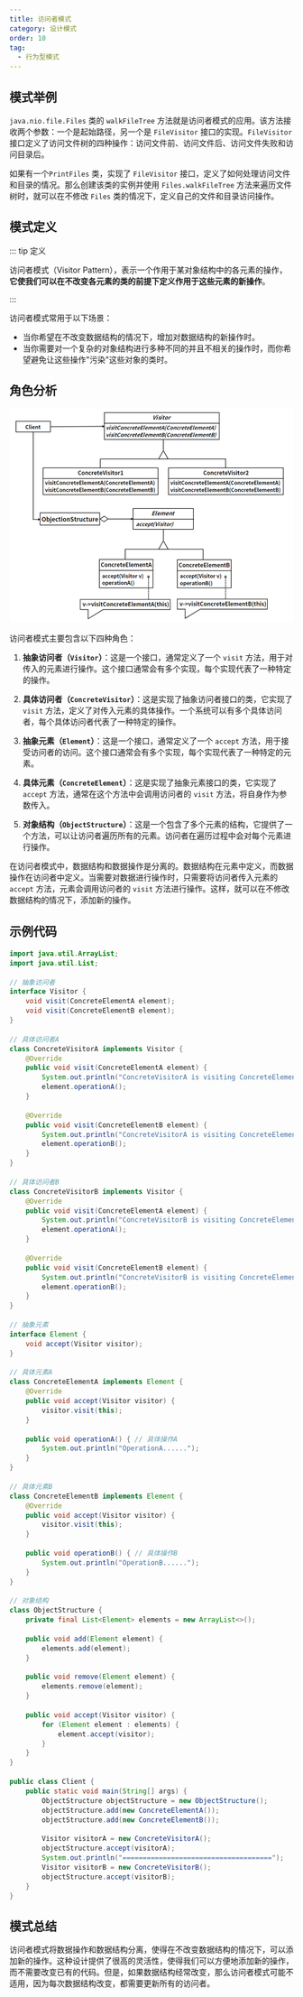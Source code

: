 ```yaml
---
title: 访问者模式
category: 设计模式
order: 10
tag:
  - 行为型模式
---
```


## 模式举例

 `java.nio.file.Files` 类的 `walkFileTree` 方法就是访问者模式的应用。该方法接收两个参数：一个是起始路径，另一个是 `FileVisitor` 接口的实现。`FileVisitor` 接口定义了访问文件树的四种操作：访问文件前、访问文件后、访问文件失败和访问目录后。

如果有一个`PrintFiles` 类，实现了 `FileVisitor` 接口，定义了如何处理访问文件和目录的情况。那么创建该类的实例并使用 `Files.walkFileTree` 方法来遍历文件树时，就可以在不修改 `Files` 类的情况下，定义自己的文件和目录访问操作。

## 模式定义

::: tip 定义

访问者模式（Visitor Pattern），表示一个作用于某对象结构中的各元素的操作，**它使我们可以在不改变各元素的类的前提下定义作用于这些元素的新操作**。

:::

访问者模式常用于以下场景：

- 当你希望在不改变数据结构的情况下，增加对数据结构的新操作时。
- 当你需要对一个复杂的对象结构进行多种不同的并且不相关的操作时，而你希望避免让这些操作"污染"这些对象的类时。

## 角色分析

![img](images/10_访问者模式/56c68cd139f91d465d814c677cbb3e2a.png)

访问者模式主要包含以下四种角色：

1. **抽象访问者（`Visitor`）**：这是一个接口，通常定义了一个 `visit` 方法，用于对传入的元素进行操作。这个接口通常会有多个实现，每个实现代表了一种特定的操作。

2. **具体访问者（`ConcreteVisitor`）**：这是实现了抽象访问者接口的类，它实现了 `visit` 方法，定义了对传入元素的具体操作。一个系统可以有多个具体访问者，每个具体访问者代表了一种特定的操作。

3. **抽象元素（`Element`）**：这是一个接口，通常定义了一个 `accept` 方法，用于接受访问者的访问。这个接口通常会有多个实现，每个实现代表了一种特定的元素。

4. **具体元素（`ConcreteElement`）**：这是实现了抽象元素接口的类，它实现了 `accept` 方法，通常在这个方法中会调用访问者的 `visit` 方法，将自身作为参数传入。

5. **对象结构（`ObjectStructure`）**：这是一个包含了多个元素的结构，它提供了一个方法，可以让访问者遍历所有的元素。访问者在遍历过程中会对每个元素进行操作。

在访问者模式中，数据结构和数据操作是分离的。数据结构在元素中定义，而数据操作在访问者中定义。当需要对数据进行操作时，只需要将访问者传入元素的 `accept` 方法，元素会调用访问者的 `visit` 方法进行操作。这样，就可以在不修改数据结构的情况下，添加新的操作。

## 示例代码

```java
import java.util.ArrayList;
import java.util.List;

// 抽象访问者
interface Visitor {
    void visit(ConcreteElementA element);
    void visit(ConcreteElementB element);
}

// 具体访问者A
class ConcreteVisitorA implements Visitor {
    @Override
    public void visit(ConcreteElementA element) {
        System.out.println("ConcreteVisitorA is visiting ConcreteElementA");
        element.operationA();
    }

    @Override
    public void visit(ConcreteElementB element) {
        System.out.println("ConcreteVisitorA is visiting ConcreteElementB");
        element.operationB();
    }
}

// 具体访问者B
class ConcreteVisitorB implements Visitor {
    @Override
    public void visit(ConcreteElementA element) {
        System.out.println("ConcreteVisitorB is visiting ConcreteElementA");
        element.operationA();
    }

    @Override
    public void visit(ConcreteElementB element) {
        System.out.println("ConcreteVisitorB is visiting ConcreteElementB");
        element.operationB();
    }
}

// 抽象元素
interface Element {
    void accept(Visitor visitor);
}

// 具体元素A
class ConcreteElementA implements Element {
    @Override
    public void accept(Visitor visitor) {
        visitor.visit(this);
    }

    public void operationA() { // 具体操作A
        System.out.println("OperationA......");
    }
}

// 具体元素B
class ConcreteElementB implements Element {
    @Override
    public void accept(Visitor visitor) {
        visitor.visit(this);
    }

    public void operationB() { // 具体操作B
        System.out.println("OperationB......");
    }
}

// 对象结构
class ObjectStructure {
    private final List<Element> elements = new ArrayList<>();

    public void add(Element element) {
        elements.add(element);
    }

    public void remove(Element element) {
        elements.remove(element);
    }

    public void accept(Visitor visitor) {
        for (Element element : elements) {
            element.accept(visitor);
        }
    }
}

public class Client {
    public static void main(String[] args) {
        ObjectStructure objectStructure = new ObjectStructure();
        objectStructure.add(new ConcreteElementA());
        objectStructure.add(new ConcreteElementB());

        Visitor visitorA = new ConcreteVisitorA();
        objectStructure.accept(visitorA);
        System.out.println("=====================================");
        Visitor visitorB = new ConcreteVisitorB();
        objectStructure.accept(visitorB);
    }
}
```

## 模式总结

访问者模式将数据操作和数据结构分离，使得在不改变数据结构的情况下，可以添加新的操作。这种设计提供了很高的灵活性，使得我们可以方便地添加新的操作，而不需要改变已有的代码。但是，如果数据结构经常改变，那么访问者模式可能不适用，因为每次数据结构改变，都需要更新所有的访问者。